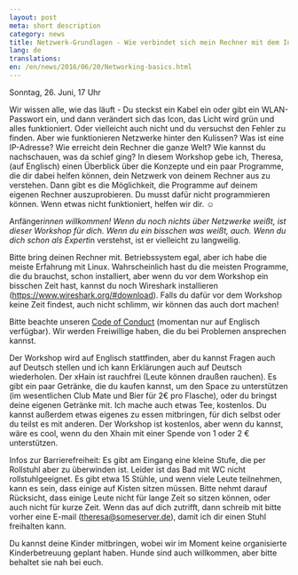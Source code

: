 ```yaml
---
layout: post
meta: short description
category: news
title: Netzwerk-Grundlagen - Wie verbindet sich mein Rechner mit dem Internet?
lang: de
translations:
en: /en/news/2016/06/20/Networking-basics.html
---
```


Sonntag, 26. Juni, 17 Uhr

Wir wissen alle, wie das läuft - Du steckst ein Kabel ein oder gibt ein WLAN-Passwort ein, und dann verändert sich das Icon, das Licht wird grün und alles funktioniert. Oder vielleicht auch nicht und du versuchst den Fehler zu finden.
Aber wie funktionieren Netzwerke hinter den Kulissen? Was ist eine IP-Adresse? Wie erreicht dein Rechner die ganze Welt? Wie kannst du nachschauen, was da schief ging?
In diesem Workshop gebe ich, Theresa, (auf Englisch) einen Überblick über die Konzepte und ein paar Programme, die dir dabei helfen können, dein Netzwerk von deinem Rechner aus zu verstehen. Dann gibt es die Möglichkeit, die Programme auf deinem eigenen Rechner auszuprobieren. Du musst dafür nicht programmieren können. Wenn etwas nicht funktioniert, helfen wir dir. ☺

<!--more--> 
Anfänger*innen willkommen! Wenn du noch nichts über Netzwerke weißt, ist dieser Workshop für dich. Wenn du ein bisschen was weißt, auch. Wenn du dich schon als Expert*in verstehst, ist er vielleicht zu langweilig.

Bitte bring deinen Rechner mit. Betriebssystem egal, aber ich habe die meiste Erfahrung mit Linux. Wahrscheinlich hast du die meisten Programme, die du brauchst, schon installiert, aber wenn du vor dem Workshop ein bisschen Zeit hast, kannst du noch Wireshark installieren (https://www.wireshark.org/#download). Falls du dafür vor dem Workshop keine Zeit findest, auch nicht schlimm, wir können das auch dort machen!

Bitte beachte unseren <a href="http://pastebin.com/ift4DXnq">Code of Conduct</a> (momentan nur auf Englisch verfügbar).
Wir werden Freiwillige haben, die du bei Problemen ansprechen kannst.

Der Workshop wird auf Englisch stattfinden, aber du kannst Fragen auch auf Deutsch stellen und ich kann Erklärungen auch auf Deutsch wiederholen.
Der xHain ist rauchfrei (Leute können draußen rauchen). Es gibt ein paar Getränke, die du kaufen kannst, um den Space zu unterstützen (im wesentlichen Club Mate und Bier für 2€ pro Flasche), oder du bringst deine eigenen Getränke mit. Ich mache auch etwas Tee, kostenlos. Du kannst außerdem etwas eigenes zu essen mitbringen, für dich selbst oder du teilst es mit anderen. Der Workshop ist kostenlos, aber wenn du kannst, wäre es cool, wenn du den Xhain mit einer Spende von 1 oder 2 € unterstützen.

Infos zur Barrierefreiheit: Es gibt am Eingang eine kleine Stufe, die per Rollstuhl aber zu überwinden ist. Leider ist das Bad mit WC nicht rollstuhlgeeignet. Es gibt etwa 15 Stühle, und wenn viele Leute teilnehmen, kann es sein, dass einige auf Kisten sitzen müssen. Bitte nehmt darauf Rücksicht, dass einige Leute nicht für lange Zeit so sitzen können, oder auch nicht für kurze Zeit. Wenn das auf dich zutrifft, dann schreib mit bitte vorher eine E-mail (theresa@someserver.de), damit ich dir einen Stuhl freihalten kann.

Du kannst deine Kinder mitbringen, wobei wir im Moment keine organisierte Kinderbetreuung geplant haben. Hunde sind auch willkommen, aber bitte behaltet sie nah bei euch. 